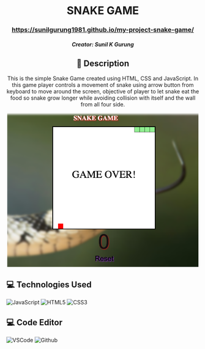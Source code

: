   <div id="description" align="center">

  # SNAKE GAME

  ### https://sunilgurung1981.github.io/my-project-snake-game/


  ##### Creator: Sunil K Gurung



  ## :pencil: Description

 This is the simple Snake Game created using HTML, CSS and JavaScript. In this game player controls a movement of snake using arrow button from keyboard to move around the screen, objective of player to let snake eat the food so snake grow longer while avoiding collision with itself and the wall from all four side. 

 <img src="https://github.com/sunilgurung1981/my-project-snake-game/blob/main/Screen%20Shot%202025-01-09%20at%203.23.42%20PM.png" alt="game-screen" width= 500px>


  </div>

 ## :computer: Technologies Used
  ![JavaScript](https://img.shields.io/badge/-JavaScript-05122A?style=flat&logo=javascript)
  ![HTML5](https://img.shields.io/badge/-HTML5-05122A?style=flat&logo=html5)
  ![CSS3](https://img.shields.io/badge/-CSS-05122A?style=flat&logo=css3)

## :computer: Code Editor
  ![VSCode](https://img.shields.io/badge/-VS_Code-05122A?style=flat&logo=visualstudio)
  ![Github](https://img.shields.io/badge/-GitHub-05122A?style=flat&logo=github)
